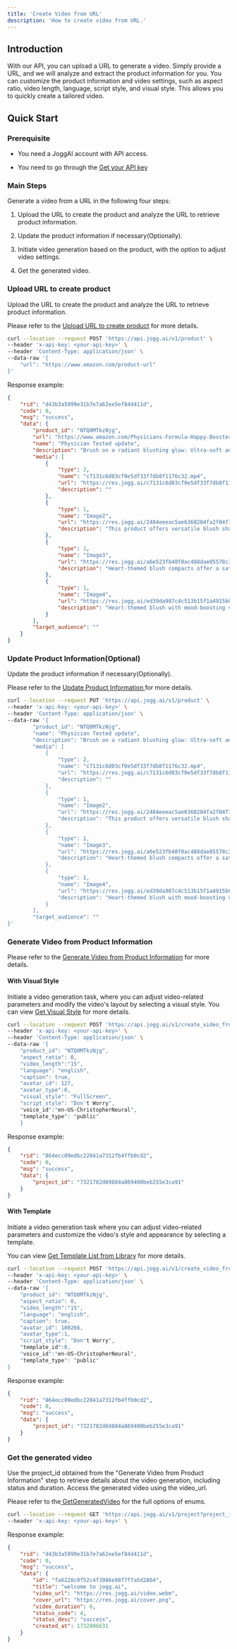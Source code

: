 ```yaml
---
title: 'Create Video from URL'
description: 'How to create video from URL.'
---
```


## Introduction

With our API, you can upload a URL to generate a video. Simply provide a URL, and we will analyze and extract the product information for you. You can customize the product information and video settings, such as aspect ratio, video length, language, script style, and visual style. This allows you to quickly create a tailored video.

## Quick Start

### Prerequisite

* You need a JoggAI account with API access.

* You need to go through the [Get your API key](https://docs.jogg.ai/api-reference/QuickStart/GettingStarted)

### Main Steps

Generate a video from a URL in the following four steps:

1. Upload the URL to create the product and analyze the URL to retrieve product information.

2. Update the product information if necessary(Optionally).

3. Initiate video generation based on the product, with the option to adjust video settings.

4. Get the generated video.

### Upload URL to create product

Upload the URL to create the product and analyze the URL to retrieve product information.

Please refer to the [Upload URL to create product](https://docs.jogg.ai/api-reference/URL-to-Video/UploadURL) for more details.

```bash
curl --location --request POST 'https://api.jogg.ai/v1/product' \
--header 'x-api-key: <your-api-key>' \
--header 'Content-Type: application/json' \
--data-raw '{
    "url": "https://www.amazon.com/product-url"
}'
```

Response example:

```json
{
    "rid": "d43b3a5999e31b7e7a62ee5ef84d411d",
    "code": 0,
    "msg": "success",
    "data": {
        "product_id": "NTQ0MTkzNjg",
        "url": "https://www.amazon.com/Physicians-Formula-Happy-Booster-Boosting/dp/B004HYNCA0/ref=pd_pss_dp_d_1_d_sccl_2_5/138-8774804-7229638?pd_rd_w=Tv0XC&content-id=amzn1.sym.427cdbb1-779c-4be6-8c9b-81ddadc2ade4&pf_rd_p=427cdbb1-779c-4be6-8c9b-81ddadc2ade4&pf_rd_r=D8HMAN0M29D09GNV840V&pd_rd_wg=cQL8r&pd_rd_r=ea6b53cb-04b0-4b85-977d-a74804551bd8&pd_rd_i=B004HYNCA0&psc=1",
        "name": "Physician Tested update",
        "description": "Brush on a radiant blushing glow: Ultra-soft and blendable blushing powder features a fresh and vibrant mix of blushing tones infused with a pop of color to create a healthy glow. Multi-reflective pearls provide a soft iridescence to highlight contour and add radiance to cheeks.",
        "media": [
            {
                "type": 2,
                "name": "c7131c6d03cf0e5df33f7db8f1176c32.mp4",
                "url": "https://res.jogg.ai/c7131c6d03cf0e5df33f7db8f1176c32.mp4",
                "description": ""
            },
            {
                "type": 1,
                "name": "Image2",
                "url": "https://res.jogg.ai/2484eeeac5ae6360284fa2f04f1a2691.jpg",
                "description": "This product offers versatile blush shades in \"Rose\" and \"Natural,\" suitable for diverse skin tones, enhancing a natural, radiant look for makeup enthusiasts."
            },
            {
                "type": 1,
                "name": "Image3",
                "url": "https://res.jogg.ai/a6e523fb48f0ac488dae85578c30e2ab.jpg",
                "description": "Heart-themed blush compacts offer a satin finish with a rose-tinted glow, perfect for enhancing a natural or rosy complexion for beauty enthusiasts."
            },
            {
                "type": 1,
                "name": "Image4",
                "url": "https://res.jogg.ai/ed39da987c4c513b15f1a4915b033175.jpg",
                "description": "Heart-themed blush with mood-boosting violet scent, includes brush and mirror for convenient application, ideal for enhancing complexion and uplifting spirits."
            }
        ],
        "target_audience": ""
    }
}
```

### Update Product Information(Optional)

Update the product information if necessary(Optionally).

Please refer to the [Update Product Information ](https://docs.jogg.ai/api-reference/URL-to-Video/UpdateProduct)for more details.

```bash
curl --location --request PUT 'https://api.jogg.ai/v1/product' \
--header 'x-api-key: <your-api-key>' \
--header 'Content-Type: application/json' \
--data-raw '{
        "product_id": "NTQ0MTkzNjg",
        "name": "Physician Tested update",
        "description": "Brush on a radiant blushing glow: Ultra-soft and blendable blushing powder features a fresh and vibrant mix of blushing tones infused with a pop of color to create a healthy glow. Multi-reflective pearls provide a soft iridescence to highlight contour and add radiance to cheeks. 
        "media": [
            {
                "type": 2,
                "name": "c7131c6d03cf0e5df33f7db8f1176c32.mp4",
                "url": "https://res.jogg.ai/c7131c6d03cf0e5df33f7db8f1176c32.mp4",
                "description": ""
            },
            {
                "type": 1,
                "name": "Image2",
                "url": "https://res.jogg.ai/2484eeeac5ae6360284fa2f04f1a2691.jpg",
                "description": "This product offers versatile blush shades in \"Rose\" and \"Natural,\" suitable for diverse skin tones, enhancing a natural, radiant look for makeup enthusiasts."
            },
            {
                "type": 1,
                "name": "Image3",
                "url": "https://res.jogg.ai/a6e523fb48f0ac488dae85578c30e2ab.jpg",
                "description": "Heart-themed blush compacts offer a satin finish with a rose-tinted glow, perfect for enhancing a natural or rosy complexion for beauty enthusiasts."
            },
            {
                "type": 1,
                "name": "Image4",
                "url": "https://res.jogg.ai/ed39da987c4c513b15f1a4915b033175.jpg",
                "description": "Heart-themed blush with mood-boosting violet scent, includes brush and mirror for convenient application, ideal for enhancing complexion and uplifting spirits."
            }
        ],
        "target_audience": ""
}'
```

### Generate Video from Product Information

Please refer to the [Generate Video from Product Information](https://docs.jogg.ai/api-reference/URL-to-Video/CreateVideo) for more details.

#### With Visual Style

Initiate a video generation task, where you can adjust video-related parameters and modify the video's layout by selecting a visual style.
You can view [Get Visual Style](https://docs.jogg.ai/api-reference/Visual-Style/GetVisualStyle) for more details.

```bash
curl --location --request POST 'https://api.jogg.ai/v1/create_video_from_url' \
--header 'x-api-key: <your-api-key>' \
--header 'Content-Type: application/json' \
--data-raw '{
    "product_id": "NTQ0MTkzNjg",
    "aspect_ratio": 0,
    "video_length":"15",
    "language": "english",
    "caption": true,
    "avatar_id": 127,
    "avatar_type":0,
    "visual_style": "FullScreen",
    "script_style": "Don't Worry",
    "voice_id":"en-US-ChristopherNeural",
    "template_type": "public"
    }
```

Response example:

```json
{
    "rid": "864ecc09edbc22041a7312fb4ffb0cd2",
    "code": 0,
    "msg": "success",
    "data": {
        "project_id": "7321782d69884a869400beb255e3ca91"
    }
}
```

#### With Template

Initiate a video generation task where you can adjust video-related parameters and customize the video's style and appearance by selecting a template.

You can view [Get Template List from Library](https://docs.jogg.ai/api-reference/Template/GetTemplate) for more details.

```bash
curl --location --request POST 'https://api.jogg.ai/v1/create_video_from_url' \
--header 'x-api-key: <your-api-key>' \
--header 'Content-Type: application/json' \
--data-raw '{
    "product_id": "NTQ0MTkzNjg",
    "aspect_ratio": 0,
    "video_length":"15",
    "language": "english",
    "caption": true,
    "avatar_id": 100266,
    "avatar_type":1,
    "script_style": "Don't Worry",
    "template_id":0,
    "voice_id":"en-US-ChristopherNeural",
    "template_type": "public"
}
```

Response example:

```json
{
    "rid": "864ecc09edbc22041a7312fb4ffb0cd2",
    "code": 0,
    "msg": "success",
    "data": {
        "project_id": "7321782d69884a869400beb255e3ca91"
    }
}
```

### Get the generated video

Use the project\_id obtained from the "Generate Video from Product Information" step to retrieve details about the video generation, including status and duration. Access the generated video using the video\_url.

Please refer to the[ GetGeneratedVideo](https://docs.jogg.ai/api-reference/GetGeneratedVideo/GetGeneratedVideo) for the full options of enums.

```bash
curl --location --request GET 'https://api.jogg.ai/v1/project?project_id=fa6228c0f52c4f3986e88f7ffa5d2864' \
--header 'x-api-key: <your-api-key>' \
```

Response example:

```json
{
    "rid": "d43b3a5999e31b7e7a62ee5ef84d411d",
    "code": 0,
    "msg": "success",
    "data": {
        "id": "fa6228c0f52c4f3986e88f7ffa5d2864",
        "title": "welcome to jogg.ai",
        "video_url": "https://res.jogg.ai/video.webm",
        "cover_url": "https://res.jogg.ai/cover.png",
        "video_duration": 6,
        "status_code": 4,
        "status_desc": "success",
        "created_at": 1732806631
    }
}
```